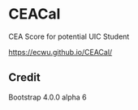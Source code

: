 # CEACal
CEA Score for potential UIC Student

https://ecwu.github.io/CEACal/


## Credit
Bootstrap 4.0.0 alpha 6
